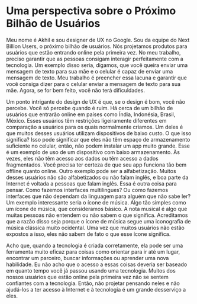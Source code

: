 # Uma perspectiva sobre o Próximo Bilhão de Usuários

Meu nome é Akhil e sou designer de UX no Google. Sou da equipe do Next Billion Users, o próximo bilhão de usuários. Nós projetamos produtos para usuários que estão entrando online pela primeira vez. No meu trabalho, preciso garantir que as pessoas consigam interagir perfeitamente com a tecnologia. Um exemplo disso seria, digamos, que você queira enviar uma mensagem de texto para sua mãe e o celular é capaz de enviar uma mensagem de texto. Meu trabalho é preencher essa lacuna e garantir que você consiga dizer para o celular enviar a mensagem de texto para sua mãe. Agora, se for bem feito, você não terá dificuldades.

Um ponto intrigante do design de UX é que, se o design é bom, você não percebe. Você só percebe quando é ruim. Há cerca de um bilhão de usuários que entrarão online em países como Índia, Indonésia, Brasil, México. Esses usuários têm restrições ligeiramente diferentes em comparação a usuários para os quais normalmente criamos. Um deles é que muitos desses usuários utilizam dispositivos de baixo custo. O que isso significa? Isso pode significar que eles não têm espaço de armazenamento suficiente no celular, então, não podem instalar um app muito grande. Esse é um exemplo de uso de um dispositivo com baixo armazenamento. Às vezes, eles não têm acesso aos dados ou têm acesso a dados fragmentados. Você precisa ter certeza de que seu app funciona tão bem offline quanto online. Outro exemplo pode ser a alfabetização. Muitos desses usuários não são alfabetizados ou não falam inglês, e boa parte da Internet é voltada a pessoas que falam inglês. Essa é outra coisa para pensar. Como fazemos interfaces multilingues? Ou como fazemos interfaces que não dependam da linguagem para alguém que não sabe ler? Um exemplo interessante seria o ícone de música. Algo tão simples como um ícone de música, que consideramos básico. A nota musical é algo que muitas pessoas não entendem ou não sabem o que significa. Acreditamos que a razão disso seja porque o ícone de música segue uma iconografia de música clássica muito ocidental. Uma vez que muitos usuários não estão expostos a isso, eles não sabem de fato o que esse ícone significa.

Acho que, quando a tecnologia é criada corretamente, ela pode ser uma ferramenta muito eficaz para coisas como orientar para ir até um lugar, encontrar um parceiro, buscar informações ou aprender uma nova habilidade. Eu não acho que o acesso a essas coisas deveria ser baseado em quanto tempo você já passou usando uma tecnologia. Muitos dos nossos usuários que estão online pela primeira vez não se sentem confiantes com a tecnologia. Então, não projetar pensando neles e não ajudá-los a ter acesso à Internet e à tecnologia é um grande desserviço a eles.
